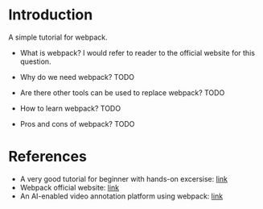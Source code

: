 # Introduction

A simple tutorial for webpack.

* What is webpack?
I would refer to reader to the official website for this question. 

* Why do we need webpack?
TODO

* Are there other tools can be used to replace webpack?
TODO

* How to learn webpack?
TODO

* Pros and cons of webpack?
TODO

# References
* A very good tutorial for beginner with hands-on excersise: [link](https://www.jianshu.com/p/42e11515c10f#)
* Webpack official website: [link](https://webpack.js.org/)
* An AI-enabled video annotation platform using webpack: [link](https://github.com/futurewei-cloud/unno)
